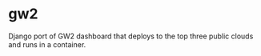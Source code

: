 # gw2
Django port of GW2 dashboard that deploys to the top three public clouds and runs in a container.
